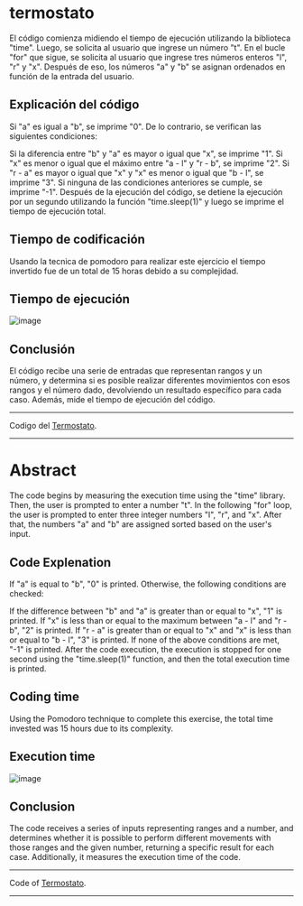 # termostato

El código comienza midiendo el tiempo de ejecución utilizando la biblioteca "time". Luego, se solicita al usuario que ingrese un número "t". En el bucle "for" que sigue, se solicita al usuario que ingrese tres números enteros "l", "r" y "x". Después de eso, los números "a" y "b" se asignan ordenados en función de la entrada del usuario.

## Explicación del código

Si "a" es igual a "b", se imprime "0". De lo contrario, se verifican las siguientes condiciones:

Si la diferencia entre "b" y "a" es mayor o igual que "x", se imprime "1".
Si "x" es menor o igual que el máximo entre "a - l" y "r - b", se imprime "2".
Si "r - a" es mayor o igual que "x" y "x" es menor o igual que "b - l", se imprime "3".
Si ninguna de las condiciones anteriores se cumple, se imprime "-1".
Después de la ejecución del código, se detiene la ejecución por un segundo utilizando la función "time.sleep(1)" y luego se imprime el tiempo de ejecución total.

## Tiempo de codificación

Usando la tecnica de pomodoro para realizar este ejercicio el tiempo invertido fue de un total de 15 horas debido a su complejidad.

## Tiempo de ejecución

![image](https://user-images.githubusercontent.com/38923604/234461479-1913b371-aeec-4e25-ae77-00520f5e2034.png)


## Conclusión

El código recibe una serie de entradas que representan rangos y un número, y determina si es posible realizar diferentes movimientos con esos rangos y el número dado, devolviendo un resultado específico para cada caso. Además, mide el tiempo de ejecución del código.

***

Codigo del [Termostato](https://github.com/davig3t3/termostato/blob/main/test2.py).

***

# Abstract

The code begins by measuring the execution time using the "time" library. Then, the user is prompted to enter a number "t". In the following "for" loop, the user is prompted to enter three integer numbers "l", "r", and "x". After that, the numbers "a" and "b" are assigned sorted based on the user's input.

## Code Explenation

If "a" is equal to "b", "0" is printed. Otherwise, the following conditions are checked:

If the difference between "b" and "a" is greater than or equal to "x", "1" is printed.
If "x" is less than or equal to the maximum between "a - l" and "r - b", "2" is printed.
If "r - a" is greater than or equal to "x" and "x" is less than or equal to "b - l", "3" is printed.
If none of the above conditions are met, "-1" is printed.
After the code execution, the execution is stopped for one second using the "time.sleep(1)" function, and then the total execution time is printed.

## Coding time

Using the Pomodoro technique to complete this exercise, the total time invested was 15 hours due to its complexity.

## Execution time

![image](https://user-images.githubusercontent.com/38923604/234461613-1927d5b1-ac75-4c07-8f05-f03317c4bb47.png)


## Conclusion

The code receives a series of inputs representing ranges and a number, and determines whether it is possible to perform different movements with those ranges and the given number, returning a specific result for each case. Additionally, it measures the execution time of the code.

***

Code of [Termostato](https://github.com/davig3t3/termostato/blob/main/test2.py).

***
